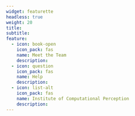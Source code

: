 ```yaml
---
widget: featurette
headless: true
weight: 20
title: 
subtitle: 
feature:
  - icon: book-open
    icon_pack: fas
    name: Meet the Team
    description: 
  - icon: question
    icon_pack: fas
    name: Help
    description: 
  - icon: list-alt
    icon_pack: fas
    name: Institute of Computational Perception
    description: 
---
```

